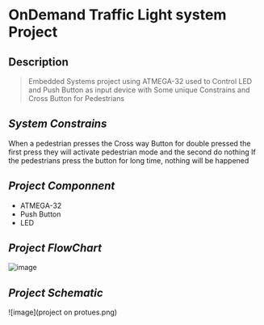 # OnDemand Traffic Light system Project 
## Description
> Embedded Systems project using ATMEGA-32 used to Control LED and Push Button as input device with Some unique Constrains and Cross Button  for Pedestrians 

## ***System Constrains***
When a pedestrian presses the Cross way Button for double pressed the first  press they will activate pedestrian mode and the second do nothing 
If the pedestrians press the button for long time,  nothing will be happened  

## ***Project Componnent***
* ATMEGA-32
* Push Button
* LED
## ***Project FlowChart***
![image](/flow)

## ***Project Schematic***
![image](project on protues.png)
